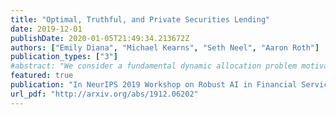 ```yaml
---
title: "Optimal, Truthful, and Private Securities Lending"
date: 2019-12-01
publishDate: 2020-01-05T21:49:34.213672Z
authors: ["Emily Diana", "Michael Kearns", "Seth Neel", "Aaron Roth"]
publication_types: ["3"]
#abstract: "We consider a fundamental dynamic allocation problem motivated by the problem of securities lending in financial markets, the mechanism underlying the short selling of stocks. A lender would like to distribute a finite number of identical copies of some scarce resource to $n$ clients, each of whom has a private demand that is unknown to the lender. The lender would like to maximize the usage of the resource --- avoiding allocating more to a client than her true demand --- but is constrained to sell the resource at a pre-specified price per unit, and thus cannot use prices to incentivize truthful reporting. We first show that the Bayesian optimal algorithm for the one-shot problem --- which maximizes the resource's expected usage according to the posterior expectation of demand, given reports --- actually incentivizes truthful reporting as a dominant strategy. Because true demands in the securities lending problem are often sensitive information that the client would like to hide from competitors, we then consider the problem under the additional desideratum of (joint) differential privacy. We give an algorithm, based on simple dynamics for computing market equilibria, that is simultaneously private, approximately optimal, and approximately dominant-strategy truthful. Finally, we leverage this private algorithm to construct an approximately truthful, optimal mechanism for the extensive form multi-round auction where the lender does not have access to the true joint distributions between clients' requests and demands."
featured: true 
publication: "In NeurIPS 2019 Workshop on Robust AI in Financial Services: Data, Fairness, Explainability, Trustworthiness, and Privacy"
url_pdf: "http://arxiv.org/abs/1912.06202"
---
```


